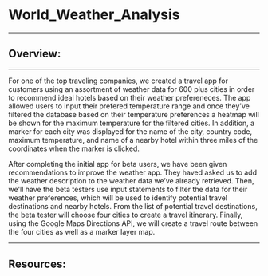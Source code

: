 # World_Weather_Analysis

---
## Overview:
---
  For one of the top traveling companies, we created a travel app for customers using an assortment of weather data for 600 plus cities in order to recommend ideal hotels based on their weather prefereneces. The app allowed users to input their prefered temperature range and once they've filtered the database based on their temperature preferences a heatmap will be shown for the maximum temperature for the filtered cities. In addition, a marker for each city was displayed for the name of the city, country code, maximum temperature, and name of a nearby hotel within three miles of the coordinates when the marker is clicked. 
  
  After completing the initial app for beta users, we have been given recommendations to improve the weather app. They haved asked us to add the weather description to the weather data we’ve already retrieved. Then, we'll have the beta testers use input statements to filter the data for their weather preferences, which will be used to identify potential travel destinations and nearby hotels. From the list of potential travel destinations, the beta tester will choose four cities to create a travel itinerary. Finally, using the Google Maps Directions API, we will create a travel route between the four cities as well as a marker layer map.
  
---
## Resources:

